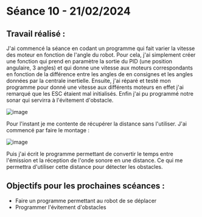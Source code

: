 # **Séance 10 - 21/02/2024**
## Travail réalisé :
J'ai commencé la séance en codant un programme qui fait varier la vitesse des moteur en fonction de l'angle du robot. Pour cela, j'ai simplement créer une fonction qui prend en paramètre la sortie du PID (une position angulaire, 3 angles)
et qui donne une vitesse aux moteurs correspondants en fonction de la différence entre les angles de en consignes et les angles données par la centrale inertielle.
Ensuite, j'ai réparé et testé mon programme pour donné une vitesse aux différents moteurs en effet j'ai remarqué que les ESC étaient mal initialisés.
Enfin j'ai pu programmé notre sonar qui servirra à l'évitement d'obstacle. 

![image](https://github.com/TibaudoRomain/ProjetAR/assets/146826729/9b1f6b4b-218a-49f8-b893-70c3400e0d66)

Pour l'instant je me contente de récupérer la distance sans l'utiliser. J'ai commencé par faire le montage : 

![image](https://github.com/TibaudoRomain/ProjetAR/assets/146826729/1fb9f6f2-53c9-432f-9c77-483f826ec9c4)


Puis j'ai écrit le programme permettant de convertir le temps entre l'émission et la réception de l'onde sonore en une distance. Ce qui me permettra d'utiliser cette distance pour détecter les obstacles.

## Objectifs pour les prochaines scéances :
- Faire un programme permettant au robot de se déplacer
- Programmer l'évitement d'obstacles

